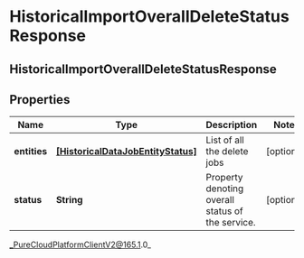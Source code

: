 # HistoricalImportOverallDeleteStatusResponse

## HistoricalImportOverallDeleteStatusResponse

## Properties

|Name | Type | Description | Notes|
|------------ | ------------- | ------------- | -------------|
| **entities** | [**[HistoricalDataJobEntityStatus]**]([HistoricalDataJobEntityStatus]) | List of all the delete jobs | [optional] |
| **status** | **String** | Property denoting overall status of the service. | [optional] |



_PureCloudPlatformClientV2@165.1.0_
